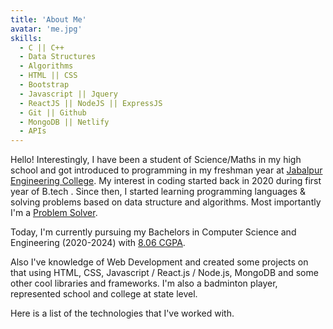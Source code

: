 ```yaml
---
title: 'About Me'
avatar: 'me.jpg'
skills:
  - C || C++ 
  - Data Structures
  - Algorithms
  - HTML || CSS
  - Bootstrap
  - Javascript || Jquery
  - ReactJS || NodeJS || ExpressJS
  - Git || Github
  - MongoDB || Netlify
  - APIs
---
```


Hello! Interestingly, I have been a student of Science/Maths in my high school and got introduced to programming in my freshman year at [Jabalpur Engineering College](https://jecjabalpur.ac.in). My interest in coding started back in 2020 during first year of B.tech . Since then, I started learning programming languages & solving problems based on data structure and algorithms. Most importantly I'm a [Problem Solver](https://leetcode.com/rajatvaidhya/).

Today, I'm currently pursuing my Bachelors in Computer Science and Engineering (2020-2024) with [8.06 CGPA]().

Also I've knowledge of Web Development and created some projects on that using HTML, CSS, Javascript / React.js / Node.js, MongoDB and some other cool libraries and frameworks. I'm also a badminton player, represented school and college at state level.

Here is a list of the technologies that I've worked with.

